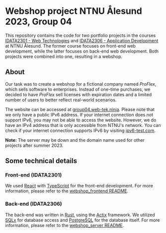 # Webshop project NTNU Ålesund 2023, Group 04 
This repository contains the code for two portfolio projects in the courses [IDATA2301 - Web Technologies](https://www.ntnu.edu/studies/courses/IDATA2301) and [IDATA2306 - Application Development](https://www.ntnu.edu/studies/courses/IDATA2306) at NTNU Ålesund. The former course focuses on front-end web development, while the latter focuses on back-end web development. Both projects were combined into one, resulting in a webshop.

## About
Our task was to create a webshop for a fictional company named *ProFlex*, which sells software to enterprises. Instead of one-time purchases, we decided to have *ProFlex* sell licenses with expiration dates and a limited number of users to better reflect real-world scenarios.  

The website can be accessed at [group04.web-tek.ninja](https://group04.web-tek.ninja/). Please note that we only have a public IPv6 address. If your internet connection does not support IPv6, you may not be able to access the website. However, we do have an IPv4 address that is only accessible from NTNU's network. You can check if your internet connection supports IPv6 by visiting [ipv6-test.com](https://ipv6-test.com/).  

**Note:** The server may be down and the domain name used for other projects after summer 2023.

## Some technical details
### Front-end (IDATA2301)
We used [React](https://react.dev/) with [TypeScript](https://www.typescriptlang.org/) for the front-end development. For more information, please refer to the [webshop_frontend README](./webshop_frontend/README.md).

### Back-end (IDATA2306)
The back-end was written in [Rust](https://www.rust-lang.org/), using the [Actix](https://actix.rs/) framework. We utilized [SQLx](https://crates.io/crates/sqlx) for database access and [PostgreSQL](https://www.postgresql.org/) for the database itself. For more information, please refer to the [webshop_server README](./webshop_server/README.md).